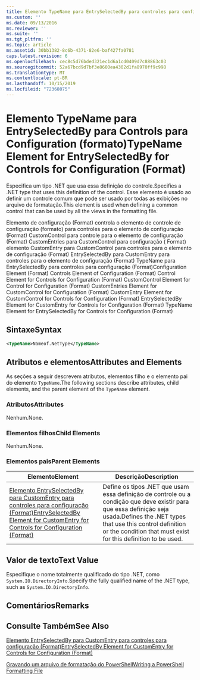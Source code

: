 ```yaml
---
title: Elemento TypeName para EntrySelectedBy para controles para configuração (Format) | Microsoft Docs
ms.custom: ''
ms.date: 09/13/2016
ms.reviewer: ''
ms.suite: ''
ms.tgt_pltfrm: ''
ms.topic: article
ms.assetid: 30bb1382-8c6b-4371-82e6-baf427fa0781
caps.latest.revision: 6
ms.openlocfilehash: cec8c5d76bded321ec1d6a1cd0409d7c88863c03
ms.sourcegitcommit: 52a67bcd9d7bf3e8600ea4302d1fa8970ff9c998
ms.translationtype: MT
ms.contentlocale: pt-BR
ms.lasthandoff: 10/15/2019
ms.locfileid: "72368075"
---
```

# <a name="typename-element-for-entryselectedby-for-controls-for-configuration-format"></a><span data-ttu-id="a44ff-102">Elemento TypeName para EntrySelectedBy para Controls para Configuration (formato)</span><span class="sxs-lookup"><span data-stu-id="a44ff-102">TypeName Element for EntrySelectedBy for Controls for Configuration (Format)</span></span>

<span data-ttu-id="a44ff-103">Especifica um tipo .NET que usa essa definição do controle.</span><span class="sxs-lookup"><span data-stu-id="a44ff-103">Specifies a .NET type that uses this definition of the control.</span></span> <span data-ttu-id="a44ff-104">Esse elemento é usado ao definir um controle comum que pode ser usado por todas as exibições no arquivo de formatação.</span><span class="sxs-lookup"><span data-stu-id="a44ff-104">This element is used when defining a common control that can be used by all the views in the formatting file.</span></span>

<span data-ttu-id="a44ff-105">Elemento de configuração (Format) controla o elemento de controle de configuração (formato) para controles para o elemento de configuração (Format) CustomControl para controle para o elemento de configuração (Format) CustomEntries para CustomControl para configuração ( Format) elemento CustomEntry para CustomControl para controles para o elemento de configuração (Format) EntrySelectedBy para CustomEntry para controles para o elemento de configuração (Format) TypeName para EntrySelectedBy para controles para configuração (Format)</span><span class="sxs-lookup"><span data-stu-id="a44ff-105">Configuration Element (Format) Controls Element of Configuration (Format) Control Element for Controls for Configuration (Format) CustomControl Element for Control for Configuration (Format) CustomEntries Element for CustomControl for Configuration (Format) CustomEntry Element for CustomControl for Controls for Configuration (Format) EntrySelectedBy Element for CustomEntry for Controls for Configuration (Format) TypeName Element for EntrySelectedBy for Controls for Configuration (Format)</span></span>

## <a name="syntax"></a><span data-ttu-id="a44ff-106">Sintaxe</span><span class="sxs-lookup"><span data-stu-id="a44ff-106">Syntax</span></span>

```xml
<TypeName>Nameof.NetType</TypeName>

```

## <a name="attributes-and-elements"></a><span data-ttu-id="a44ff-107">Atributos e elementos</span><span class="sxs-lookup"><span data-stu-id="a44ff-107">Attributes and Elements</span></span>

<span data-ttu-id="a44ff-108">As seções a seguir descrevem atributos, elementos filho e o elemento pai do elemento `TypeName`.</span><span class="sxs-lookup"><span data-stu-id="a44ff-108">The following sections describe attributes, child elements, and the parent element of the `TypeName` element.</span></span>

### <a name="attributes"></a><span data-ttu-id="a44ff-109">Atributos</span><span class="sxs-lookup"><span data-stu-id="a44ff-109">Attributes</span></span>

<span data-ttu-id="a44ff-110">Nenhum.</span><span class="sxs-lookup"><span data-stu-id="a44ff-110">None.</span></span>

### <a name="child-elements"></a><span data-ttu-id="a44ff-111">Elementos filhos</span><span class="sxs-lookup"><span data-stu-id="a44ff-111">Child Elements</span></span>

<span data-ttu-id="a44ff-112">Nenhum.</span><span class="sxs-lookup"><span data-stu-id="a44ff-112">None.</span></span>

### <a name="parent-elements"></a><span data-ttu-id="a44ff-113">Elementos pais</span><span class="sxs-lookup"><span data-stu-id="a44ff-113">Parent Elements</span></span>

|<span data-ttu-id="a44ff-114">Elemento</span><span class="sxs-lookup"><span data-stu-id="a44ff-114">Element</span></span>|<span data-ttu-id="a44ff-115">Descrição</span><span class="sxs-lookup"><span data-stu-id="a44ff-115">Description</span></span>|
|-------------|-----------------|
|[<span data-ttu-id="a44ff-116">Elemento EntrySelectedBy para CustomEntry para controles para configuração (Format)</span><span class="sxs-lookup"><span data-stu-id="a44ff-116">EntrySelectedBy Element for CustomEntry for Controls for Configuration (Format)</span></span>](./entryselectedby-element-for-customentry-for-controls-for-configuration-format.md)|<span data-ttu-id="a44ff-117">Define os tipos .NET que usam essa definição de controle ou a condição que deve existir para que essa definição seja usada.</span><span class="sxs-lookup"><span data-stu-id="a44ff-117">Defines the .NET types that use this control definition or the condition that must exist for this definition to be used.</span></span>|

## <a name="text-value"></a><span data-ttu-id="a44ff-118">Valor de texto</span><span class="sxs-lookup"><span data-stu-id="a44ff-118">Text Value</span></span>

<span data-ttu-id="a44ff-119">Especifique o nome totalmente qualificado do tipo .NET, como `System.IO.DirectoryInfo`.</span><span class="sxs-lookup"><span data-stu-id="a44ff-119">Specify the fully qualified name of the .NET type, such as `System.IO.DirectoryInfo`.</span></span>

## <a name="remarks"></a><span data-ttu-id="a44ff-120">Comentários</span><span class="sxs-lookup"><span data-stu-id="a44ff-120">Remarks</span></span>

## <a name="see-also"></a><span data-ttu-id="a44ff-121">Consulte Também</span><span class="sxs-lookup"><span data-stu-id="a44ff-121">See Also</span></span>

[<span data-ttu-id="a44ff-122">Elemento EntrySelectedBy para CustomEntry para controles para configuração (Format)</span><span class="sxs-lookup"><span data-stu-id="a44ff-122">EntrySelectedBy Element for CustomEntry for Controls for Configuration (Format)</span></span>](./entryselectedby-element-for-customentry-for-controls-for-configuration-format.md)

[<span data-ttu-id="a44ff-123">Gravando um arquivo de formatação do PowerShell</span><span class="sxs-lookup"><span data-stu-id="a44ff-123">Writing a PowerShell Formatting File</span></span>](./writing-a-powershell-formatting-file.md)
